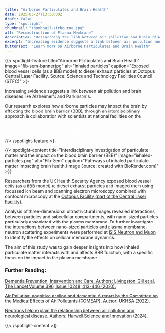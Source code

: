 ```yaml
---
title: "Airborne Particulates and Brain Health"
date: 2025-03-27T13:30:00Z
draft: false
type: "spotlight"
thumbnail: "thumbnail-airbourne.jpg"
alt: "Reconstruction of Plasma Membrane"
description: "Researching the link between air pollution and brain diseases."
excerpt: "Increasing evidence suggests a link between air pollution and brain diseases including Alzheimer's and Parkinson's."
buttonText: "Learn more on Airborne Particulates and Brain Health"
---
```


{{< spotlight-feature title="Airborne Particulates and Brain Health" image="fib-sem-banner.jpg" alt="inhaled particles" caption="Exposed blood vessel cells (as a BBB model) to diesel exhaust particles at Octopus Central Laser Facility.  Source: Science and Technology Facilities Council  (STFC)" >}}
<p>Increasing evidence suggests a link between air pollution and brain diseases like Alzheimer's and Parkinson's.</p>
<p>Our research explores how airborne particles may impact the brain by affecting the blood brain barrier (BBB), through an interdisciplinary approach in collaboration with scientists at national facilities on the <a style="color:white;" href="https://www.harwellcampus.com" target="_blank">Harwell Science and Innovation Campus.</a></p>

<p><a style="color:white;" href="https://researchportal.ukhsa.gov.uk/en/persons/chang-guo" target="_blank">Author: Chang Guo; UKHSA Research Profile</a></p>
{{< /spotlight-feature >}}

{{< spotlight-content title="Interdisciplinary investigation of particulate matter and the impact on the blood brain barrier (BBB)" image="inhaled-particles.png" alt="Fib-Sem" caption="Pathways of inhaled particulate matter impacting brain health.(Image Source: created with BioRender.com)" >}} 
<p>Researchers from the UK Health Security Agency exposed blood vessel cells (as a BBB model) to diesel exhaust particles and imaged them using focussed ion beam and scanning electron microscopy combined with confocal microscopy at the <a href="https://www.clf.stfc.ac.uk/Pages/Octopus-new.aspx" target="_blank">Octopus Facility (part of the Central Laser Facility).</a></p>
<p>Analysis of three-dimensional ultrastructural images revealed interactions between particles and subcellular compartments, with nano-sized particles particularly associated with the plasma membrane. To further investigate the interactions between nano-sized particles and plasma membrane, neutron scattering experiments were performed at <a href="https://www.isis.stfc.ac.uk" target =_blank>ISIS Neutron and Muon</a> to identify the effects on cellular membrane dynamics.</p>
<p>The aim of this study was to gain deeper insights into how inhaled particulate matter interacts with and affects BBB function, with a specific focus on the impact to the plasma membrane.</p>
<h3 class="red d-none d-lg-block">Further Reading:</h3>
<p><a href="https://www.thelancet.com/article/S0140-6736(20)30367-6/fulltext#:~:text=New%20evidence%20supports%20adding%20three,%2C%20smoking%2C%20obesity%2C%20depression%2C" target="_blank">Dementia Prevention, Intervention and Care. Authors: Livingston, Gill et al. The Lancet Volume 396, Issue 10248, 413-446 (2020).</a></p>
<p><a href="https://www.gov.uk/government/publications/air-pollution-cognitive-decline-and-dementia" target="_blank">Air Pollution: cognitive decline and dementia: A report by the Committee on the Medical Effects of Air Pollutants (COMEAP).  Author: UKHSA (2022).</a></p>
<p><a href="https://www.harwellcampus.com/neutrons-help-explain-the-relationship-between-air-pollution-and-neurological-disease/" target="_blank">Neutrons help explain the relationship between air pollution and neurological disease.  Authors: Harwell Science and Innovation (2024).</a></p>
{{< /spotlight-content >}}
